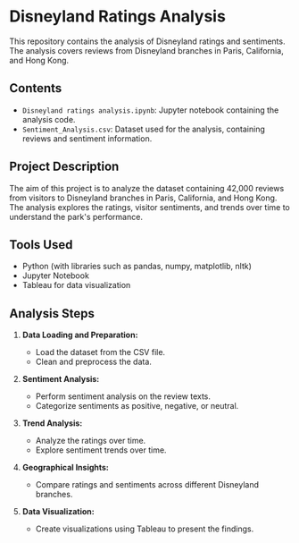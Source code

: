 # Disneyland Ratings Analysis

This repository contains the analysis of Disneyland ratings and sentiments. The analysis covers reviews from Disneyland branches in Paris, California, and Hong Kong.

## Contents

- `Disneyland ratings analysis.ipynb`: Jupyter notebook containing the analysis code.
- `Sentiment_Analysis.csv`: Dataset used for the analysis, containing reviews and sentiment information.

## Project Description

The aim of this project is to analyze the dataset containing 42,000 reviews from visitors to Disneyland branches in Paris, California, and Hong Kong. The analysis explores the ratings, visitor sentiments, and trends over time to understand the park's performance.

## Tools Used

- Python (with libraries such as pandas, numpy, matplotlib, nltk)
- Jupyter Notebook
- Tableau for data visualization

## Analysis Steps

1. **Data Loading and Preparation:**
   - Load the dataset from the CSV file.
   - Clean and preprocess the data.

2. **Sentiment Analysis:**
   - Perform sentiment analysis on the review texts.
   - Categorize sentiments as positive, negative, or neutral.

3. **Trend Analysis:**
   - Analyze the ratings over time.
   - Explore sentiment trends over time.

4. **Geographical Insights:**
   - Compare ratings and sentiments across different Disneyland branches.

5. **Data Visualization:**
   - Create visualizations using Tableau to present the findings.
